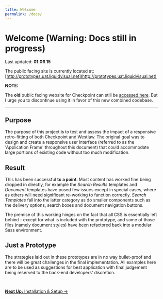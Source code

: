 ```yaml
---
title: Welcome
permalink: /docs/
---
```


<h1>Welcome <span class="subheader"> (Warning: Docs still in progress)</span></h1>

Last updated: **01.06.15**

The public facing site is currently located at:
[http://prototypes.uat.liquidvisual.net](http://prototypes.uat.liquidvisual.net)

<div class="panel">
    <strong>NOTE:</strong>
    <p>The <b>old</b> public facing website for Checkpoint can still be <a href="http://cpbeta.uat.liquidvisual.net">accessed here</a>. But I urge you to discontinue using it in favor of this new combined codebase.</p>
</div>

---

## Purpose

The purpose of this project is to test and assess the impact of a responsive retro-fitting of both Checkpoint and Westlaw. The original goal was to design and create a responsive user interface (referred to as the 'Application Frame' throughout this document) that could accommodate large portions of existing code without too much modification.

## Result

This has been successful **to a point**. Most content has worked fine being dropped in directly, for example the *Search Results* templates and *Document* templates have posed few issues except in special cases, where as others will need significant re-working to function correctly. *Search Templates* fall into the latter category as do smaller components such as the delivery options, search boxes and document navigation buttons.

The premise of this working hinges on the fact that all CSS is essentially left behind - except for what is included with the prototype, and some of those files (namely document styles) have been refactored back into a modular Sass environment.

## Just a Prototype

The strategies laid out in these prototypes are in no way bullet-proof and there will be great challenges in the final implementation. All examples here are to be used as suggestions for best application with final judgement being reserved to the back-end developers' discretion.

<br>

<p class="text-center medium-text-right"><a href="/docs/getting-started/installation-and-setup/"><b>Next Up:</b> Installation &amp; Setup →</a></p>